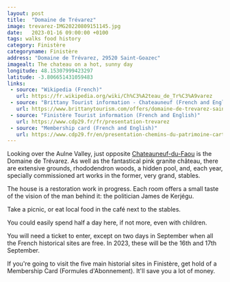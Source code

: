 ```yaml
---
layout: post
title:  "Domaine de Trévarez"
image: trevarez-IMG20220809151145.jpg
date:   2023-01-16 09:00:00 +0100
tags: walks food history
category: Finistère
categoryname: Finistère
address: "Domaine de Trévarez, 29520 Saint-Goazec"
imagealt: The chateau on a hot, sunny day
longitude: 48.15307999423297
latitude: -3.806651431059483
links:
 - source: "Wikipedia (French)"
   url: https://fr.wikipedia.org/wiki/Ch%C3%A2teau_de_Tr%C3%A9varez
 - source: "Brittany Tourist information - Chateauneuf (French and English)"
   url: https://www.brittanytourism.com/offers/domaine-de-trevarez-saint-goazec-en-2016797/
 - source: "Finistère Tourist information (French and English)"
   url: https://www.cdp29.fr/fr/presentation-trevarez
 - source: "Membership card (French and English)"
   url: https://www.cdp29.fr/en/presentation-chemins-du-patrimoine-carte-abonnement
---
```

Looking over the Aulne Valley, just opposite [Chateauneuf-du-Faou](/finistère/chateauneuf-du-faou) is the Domaine de Trévarez. As well as the fantastical pink granite château, there are extensive grounds, rhododendron woods, a hidden pool, and, each year, specially commissioned art works in the former, very grand, stables.

The house is a restoration work in progress. Each room offers a small taste of the vision of the man behind it: the politician James de Kerjégu.

Take a picnic, or eat local food in the café next to the stables.

You could easily spend half a day here, if not more, even with children.

You will need a ticket to enter, except on two days in September when all the French historical sites are free. In 2023, these will be the 16th and 17th September.

If you're going to visit the five main historial sites in Finistère, get hold of a Membership Card (Formules d'Abonnement). It'll save you a lot of money.
